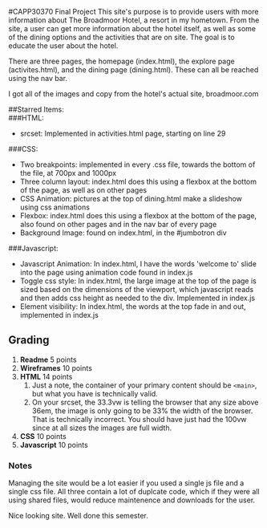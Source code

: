 #CAPP30370 Final Project
This site's purpose is to provide users with more information about The Broadmoor Hotel, a resort in my hometown. From the site, a user can get more information about the hotel itself, as well as some of the dining options and the activities that are on site. The goal is to educate the user about the hotel.

There are three pages, the homepage (index.html), the explore page (activites.html), and the dining page (dining.html). These can all be reached using the nav bar.

I got all of the images and copy from the hotel's actual site, broadmoor.com

##Starred Items:  
###HTML:  
* srcset: Implemented in activities.html page, starting on line 29  

###CSS:  
* Two breakpoints: implemented in every .css file, towards the bottom of the file, at 700px and 1000px  
* Three column layout: index.html does this using a flexbox at the bottom of the page, as well as on other pages  
* CSS Animation: pictures at the top of dining.html make a slideshow using css animations  
* Flexbox: index.html does this using a flexbox at the bottom of the page, also found on other pages and in the nav bar of every page  
* Background Image: found on index.html, in the #jumbotron div  

###Javascript:  
* Javascript Animation: In index.html, I have the words 'welcome to' slide into the page using animation code found in index.js  
* Toggle css style: In index.html, the large image at the top of the page is sized based on the dimensions of the viewport, which javascript reads and then adds css height as needed to the div. Implemented in index.js  
* Element visibility: In index.html, the words at the top fade in and out, implemented in index.js  

## Grading

1. **Readme** 5 points
2. **Wireframes** 10 points
3. **HTML** 14 points
	1. Just a note, the container of your primary content should be `<main>`, but what you have is technically valid.
	2. On your srcset, the 33.3vw is telling the browser that any size above 36em, the image is only going to be 33% the width of the browser. That is technically incorrect. You should have just had the 100vw since at all sizes the images are full width.
4. **CSS** 10 points
5. **Javascript** 10 points

### Notes
Managing the site would be a lot easier if you used a single js file and a single css file. All three contain a lot of duplcate code, which if they were all using shared files, would reduce maintenence and downloads for the user.

Nice looking site. Well done this semester.